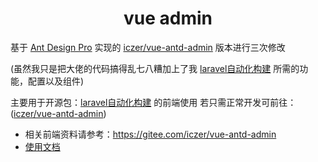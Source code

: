 <h1 align="center">vue admin</h1>

基于 [Ant Design Pro](https://github.com/ant-design/ant-design-pro) 实现的 [iczer/vue-antd-admin](https://gitee.com/iczer/vue-antd-admin) 版本进行三次修改

(虽然我只是把大佬的代码搞得乱七八糟加上了我 [laravel自动化构建](https://gitee.com/georgie233/laravel-autocreate-api) 所需的功能，配置以及组件)


主要用于开源包：[laravel自动化构建](https://gitee.com/georgie233/laravel-autocreate-api) 的前端使用
若只需正常开发可前往：([iczer/vue-antd-admin](https://gitee.com/iczer/vue-antd-admin))


- 相关前端资料请参考：https://gitee.com/iczer/vue-antd-admin
- [使用文档](https://iczer.gitee.io/vue-antd-admin-docs)

